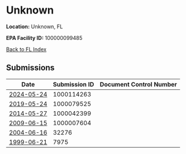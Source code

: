 # Unknown

**Location:** Unknown, FL

**EPA Facility ID:** 100000099485

[Back to FL Index](../../index.md)

## Submissions

| Date | Submission ID | Document Control Number |
|------|--------------|-------------------------|
| [2024-05-24](submissions/1000114263.md) | 1000114263 |  |
| [2019-05-24](submissions/1000079525.md) | 1000079525 |  |
| [2014-05-27](submissions/1000042399.md) | 1000042399 |  |
| [2009-06-15](submissions/1000007604.md) | 1000007604 |  |
| [2004-06-16](submissions/32276.md) | 32276 |  |
| [1999-06-21](submissions/7975.md) | 7975 |  |
